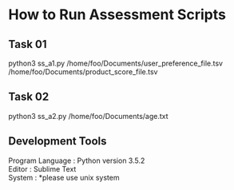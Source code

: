 # How to Run Assessment Scripts

## Task 01
python3 ss_a1.py /home/foo/Documents/user_preference_file.tsv /home/foo/Documents/product_score_file.tsv

## Task 02
python3 ss_a2.py /home/foo/Documents/age.txt

## Development Tools
Program Language : Python version 3.5.2 </br>
Editor : Sublime Text </br>
System : *please use unix system </br>